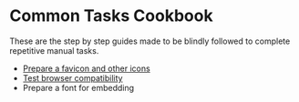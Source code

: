 # Common Tasks Cookbook

These are the step by step guides made to be blindly followed to complete repetitive manual tasks.

- [Prepare a favicon and other icons](favicons.md)
- [Test browser compatibility](testing.md)
- Prepare a font for embedding